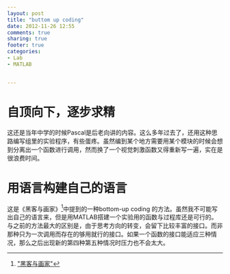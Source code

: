 ```yaml
---
layout: post
title: "buttom up coding"
date: 2012-11-26 12:55
comments: true
sharing: true
footer: true
categories: 
- Lab
- MATLAB


---
```

# 自顶向下，逐步求精

这还是当年中学的时候Pascal是后老向讲的内容。这么多年过去了，还用这种思路编写组里的实验程序，有些蛋疼。虽然编到某个地方需要用某个模块的时候会想到分离出一个函数进行调用，然而换了一个视觉刺激函数又得重新写一遍，实在是很浪费时间。

# 用语言构建自己的语言

这是《黑客与画家》[^1]中提到的一种bottom-up coding 的方法。虽然我不可能写出自己的语言来，但是用MATLAB搭建一个实验用的函数与过程库还是可行的。与之前的方法最大的区别是，由于思考方向的转变，会留下比较丰富的接口。而非那种只为一次调用而存在的够用就行的接口。如果一个函数的接口能适应三种情况，那么之后出现新的第四种第五种情况时压力也不会太大。


[^1]: ["黑客与画家"](http://book.douban.com/subject/6021440/)
